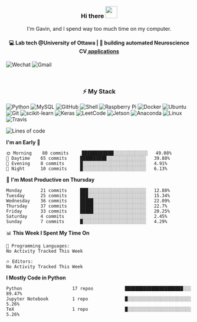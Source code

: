 <h3 align="center"> Hi there <img src="https://raw.githubusercontent.com/ShahriarShafin/ShahriarShafin/main/Assets/handshake.gif" height="32px"></h3>

<p align="center">
I'm Gavin, and I spend way too much time on my computer.
</p>

<h4 align="center">
💻 Lab tech @University of Ottawa | 🌱 building automated Neuroscience CV<a href="https://github.com/SilasiLab/HASRAv2"> applications </a>
</h4>

![Wechat](https://img.shields.io/badge/-gavingsf-07C160?style=flat-square&logo=WeChat&logoColor=white)
![Gmail](https://img.shields.io/badge/-gavin.heidenreich-D14836?style=flat-square&logo=Gmail&logoColor=white)


<br/>
<h3 align="center">
⚡ My Stack
</h3>

![Python](https://img.shields.io/badge/-Python-black?style=flat-square&logo=Python)
![MySQL](https://img.shields.io/badge/-MySQL-black?style=flat-square&logo=mysql)
![GitHub](https://img.shields.io/badge/-GitHub-181717?style=flat-square&logo=github)
![Shell](https://img.shields.io/badge/-shell-5391FE?style=flat-square&logo=PowerShell&logoColor=white)
![Raspberry Pi](https://img.shields.io/badge/-Raspberry%20Pi-C51A4A?style=flat-square&logo=Raspberry-Pi)
![Docker](https://img.shields.io/badge/-Docker-black?style=flat-square&logo=docker)
![Ubuntu](https://img.shields.io/badge/-Ubuntu-772953?style=flat-square&logo=Ubuntu&logoColor=white)
![Git](https://img.shields.io/badge/-Git-F44D27?style=flat-square&logo=Git&logoColor=white)
![scikit-learn](https://img.shields.io/badge/-scikitlearn-000000?style=flat-square&logo=scikit-learn)
![Keras](https://img.shields.io/badge/-Keras-D00000?style=flat-square&logo=keras)
![LeetCode](https://img.shields.io/badge/-LeetCode-000000?style=flat-square&logo=LeetCode)
![Jetson](https://img.shields.io/badge/-Jetson-76B900?style=flat-square&logo=Nvidia&logoColor=white)
![Anaconda](https://img.shields.io/badge/-Anaconda-44A833?style=flat-square&logo=Anaconda&logoColor=white)
![Linux](https://img.shields.io/badge/-Linux-FCC264?style=flat-square&logo=Linux&logoColor=black)
![Travis](https://img.shields.io/badge/-TravisCI-3EAAAF?style=flat-square&logo=travis-ci&logoColor=white)




<!--START_SECTION:waka-->
![Lines of code](https://img.shields.io/badge/From%20Hello%20World%20I%27ve%20Written-11166%20lines%20of%20code-blue)

**I'm an Early 🐤** 

```text
🌞 Morning    80 commits     ████████████░░░░░░░░░░░░░   49.08% 
🌆 Daytime    65 commits     ██████████░░░░░░░░░░░░░░░   39.88% 
🌃 Evening    8 commits      █░░░░░░░░░░░░░░░░░░░░░░░░   4.91% 
🌙 Night      10 commits     █░░░░░░░░░░░░░░░░░░░░░░░░   6.13%

```
📅 **I'm Most Productive on Thursday** 

```text
Monday       21 commits     ███░░░░░░░░░░░░░░░░░░░░░░   12.88% 
Tuesday      25 commits     ███░░░░░░░░░░░░░░░░░░░░░░   15.34% 
Wednesday    36 commits     █████░░░░░░░░░░░░░░░░░░░░   22.09% 
Thursday     37 commits     █████░░░░░░░░░░░░░░░░░░░░   22.7% 
Friday       33 commits     █████░░░░░░░░░░░░░░░░░░░░   20.25% 
Saturday     4 commits      ░░░░░░░░░░░░░░░░░░░░░░░░░   2.45% 
Sunday       7 commits      █░░░░░░░░░░░░░░░░░░░░░░░░   4.29%

```


📊 **This Week I Spent My Time On** 

```text
💬 Programming Languages: 
No Activity Tracked This Week

🔥 Editors: 
No Activity Tracked This Week

```

**I Mostly Code in Python** 

```text
Python                   17 repos            ██████████████████████░░░   89.47% 
Jupyter Notebook         1 repo              █░░░░░░░░░░░░░░░░░░░░░░░░   5.26% 
TeX                      1 repo              █░░░░░░░░░░░░░░░░░░░░░░░░   5.26%

```



<!--END_SECTION:waka-->

